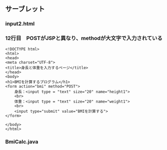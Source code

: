 ## サーブレット

### input2.html
### 12行目　POSTがJSPと異なり、methodが大文字で入力されている
	<!DOCTYPE html>
	<html>
	<head>
	<meta charset="UTF-8">
	<title>身長と体重を入力するページ</title>
	</head>
	<body>
	<h1>BMIを計算するプログラム</h1>
	<form action="bmi" method="POST">
		身長：<input type = "text" size="20" name="height1">
		<br>
		体重：<input type = "text" size="20" name="weight1">
		<br>
		<input type="submit" value="BMIを計算する">
	</form>
	
	</body>
	</html>

### BmiCalc.java
